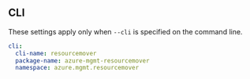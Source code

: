 ## CLI

These settings apply only when `--cli` is specified on the command line.

``` yaml $(cli)
cli:
  cli-name: resourcemover
  package-name: azure-mgmt-resourcemover
  namespace: azure.mgmt.resourcemover
```
